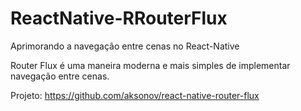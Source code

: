 # ReactNative-RRouterFlux
Aprimorando a navegação entre cenas no React-Native

Router Flux é uma maneira moderna e mais simples de implementar navegação entre cenas.

Projeto: https://github.com/aksonov/react-native-router-flux
